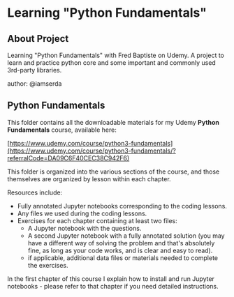 # Learning "Python Fundamentals"

## About Project

Learning "Python Fundamentals" with Fred Baptiste on Udemy. A project to learn and practice python core and some important and commonly used 3rd-party libraries.

author: @iamserda

## Python Fundamentals

This folder contains all the downloadable materials for my Udemy **Python Fundamentals** course, available here:

[https://www.udemy.com/course/python3-fundamentals](https://www.udemy.com/course/python3-fundamentals/?referralCode=DA09C6F40CEC38C942F6)

This folder is organized into the various sections of the course, and those themselves are organized by lesson within each chapter.

Resources include:

- Fully annotated Jupyter notebooks corresponding to the coding lessons.
- Any files we used during the coding lessons.
- Exercises for each chapter containing at least two files:
  - A Jupyter notebook with the questions.
  - A second Jupyter notebook with a fully annotated solution (you may have a different way of solving the problem and that's absolutely fine, as long as your code works, and is clear and easy to read).
  - if applicable, additional data files or materials needed to complete the exercises.

In the first chapter of this course I explain how to install and run Jupyter notebooks - please refer to that chapter if you need detailed instructions.
